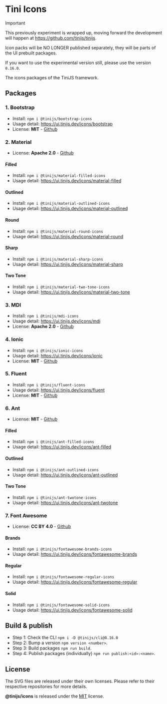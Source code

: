 # Tini Icons

> [!IMPORTANT]
> This previously experiment is wrapped up, moving forward the development will happen at <https://github.com/tinijs/tinijs>.
>
> Icon packs will be NO LONGER published separately, they will be parts of the UI prebuilt packages.
>
> If you want to use the experimental version still, please use the version `0.16.0`.

The icons packages of the TiniJS framework.

## Packages

### 1. Bootstrap

- Install: `npm i @tinijs/bootstrap-icons`
- Usage detail: <https://ui.tinijs.dev/icons/bootstrap>
- License: **MIT** - [Github](https://github.com/twbs/icons)

### 2. Material

- License: **Apache 2.0** - [Github](https://github.com/google/material-design-icons)

#### Filled

- Install: `npm i @tinijs/material-filled-icons`
- Usage detail: <https://ui.tinijs.dev/icons/material-filled>

#### Outlined

- Install: `npm i @tinijs/material-outlined-icons`
- Usage detail: <https://ui.tinijs.dev/icons/material-outlined>

#### Round

- Install: `npm i @tinijs/material-round-icons`
- Usage detail: <https://ui.tinijs.dev/icons/material-round>

#### Sharp

- Install: `npm i @tinijs/material-sharp-icons`
- Usage detail: <https://ui.tinijs.dev/icons/material-sharp>

#### Two Tone

- Install: `npm i @tinijs/material-two-tone-icons`
- Usage detail: <https://ui.tinijs.dev/icons/material-two-tone>

### 3. MDI

- Install: `npm i @tinijs/mdi-icons`
- Usage detail: <https://ui.tinijs.dev/icons/mdi>
- License: **Apache 2.0** - [Github](https://github.com/Templarian/MaterialDesign-SVG)

### 4. Ionic

- Install: `npm i @tinijs/ionic-icons`
- Usage detail: <https://ui.tinijs.dev/icons/ionic>
- License: **MIT** - [Github](https://github.com/ionic-team/ionicons)

### 5. Fluent

- Install: `npm i @tinijs/fluent-icons`
- Usage detail: <https://ui.tinijs.dev/icons/fluent>
- License: **MIT** - [Github](https://github.com/microsoft/fluentui-system-icons)

### 6. Ant

- License: **MIT** - [Github](https://github.com/ant-design/ant-design-icons/tree/master)

#### Filled

- Install: `npm i @tinijs/ant-filled-icons`
- Usage detail: <https://ui.tinijs.dev/icons/ant-filled>

#### Outlined

- Install: `npm i @tinijs/ant-outlined-icons`
- Usage detail: <https://ui.tinijs.dev/icons/ant-outlined>

#### Two Tone

- Install: `npm i @tinijs/ant-twotone-icons`
- Usage detail: <https://ui.tinijs.dev/icons/ant-twotone>

### 7. Font Awesome

- License: **CC BY 4.0** - [Github](https://github.com/FortAwesome/Font-Awesome)

#### Brands

- Install: `npm i @tinijs/fontawesome-brands-icons`
- Usage detail: <https://ui.tinijs.dev/icons/fontawesome-brands>

#### Regular

- Install: `npm i @tinijs/fontawesome-regular-icons`
- Usage detail: <https://ui.tinijs.dev/icons/fontawesome-regular>

#### Solid

- Install: `npm i @tinijs/fontawesome-solid-icons`
- Usage detail: <https://ui.tinijs.dev/icons/fontawesome-solid>

## Build & publish

- Step 1: Check the CLI `npm i -D @tinijs/cli@0.16.0`
- Step 2: Bump a version `npm version <number>`.
- Step 3: Build packages `npm run build`.
- Step 4: Publish packages (individually) `npm run publish:<id>:<name>`.

## License

The SVG files are released under their own licenses. Please refer to their respective repositories for more details.

**@tinijs/icons** is released under the [MIT](https://github.com/tinijs/icons/blob/master/LICENSE) license.

